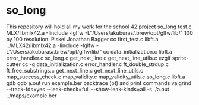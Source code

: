 # so_long
This repository will hold all my work for the school 42 project so_long
test.c MLX/libmlx42.a -Iinclude -lglfw -L"/Users/akuburas/.brew/opt/glfw/lib/"
100 by 100 resolution. Piskel
Jonathan Bagger
cc first_test.c libft.a ../MLX42/libmlx42.a -Iinclude -lglfw -L"/Users/akuburas/.brew/opt/glfw/lib/"
cc data_initialization.c libft.a error_handler.c so_long.c get_next_line.c get_next_line_utils.c
ezgif sprite-cutter
cc -g data_initialization.c error_handler.c ft_double_strdup.c ft_free_substrings.c get_next_line.c get_next_line_utils.c map_success_check.c map_validity.c map_validity_utils.c so_long.c libft.a
gdb
gdb a.out
run example.ber
backtrace (bt) and print commands
valgrind --track-fds=yes  --leak-check=full --show-leak-kinds=all -s ./a.out ../maps/example.ber